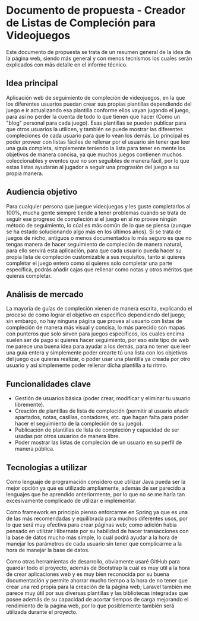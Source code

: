 # Documento de propuesta - Creador de Listas de Compleción para Videojuegos

Este documento de propuesta se trata de un resumen general de la idea de la página web, siendo más general y con menos tecnismos los cuales serán explicados con más detalle en el informe técnico.

## Idea principal

Aplicación web de seguimiento de compleción de videojuegos, en la que los diferentes usuarios puedan crear sus propias plantillas dependiendo del juego e ir actualizando esa plantilla conforme ellos vayan jugando el juego, para así no perder la cuenta de todo lo que tienen que hacer (Como un "blog" personal para cada juego). Esas plantillas se pueden publicar para que otros usuarios la utilicen, y también se puede mostrar las diferentes compleciones de cada usuario para que lo vean los demás. Lo principal es poder proveer con listas fáciles de rellenar por el usuario sin tener que leer una guía completa, simplemente teniendo la lista para tener en mente los objetivos de manera concisa, ya que muchos juegos contienen muchos coleccionables y eventos que no son seguibles de manera fácil, por lo que estas listas ayudaran al jugador a seguir una prograsión del juego a su propia manera.

## Audiencia objetivo

Para cualquier persona que juegue videojuegos y les guste completarlos al 100%, mucha gente siempre tiende a tener problemas cuando se trata de seguir ese progreso de compleción si el juego en sí no provee ningún método de seguimiento, lo cúal es más común de lo que se piensa (aunque se ha estado solucionando algo más en los últimos años). Si se trata de juegos de nicho, antiguos o menos documentados lo más seguro es que no tengas manera de hacer seguimiento de compleción de manera natural, para ello servirá esta aplicación, para que cada usuario pueda hacer su propia lista de compleción customizable a sus requisitos, tanto si quieres completar el juego entero como si quieres solo completar una parte específica, podrás añadir cajas que rellenar como notas y otros méritos que quieras completar.

## Análisis de mercado

La mayoría de guías de compleción vienen de manera escrita, explicando el proceso de como lograr el objetivo en específico dependiendo del juego; sin embargo, no hay ninguna página que provea al usuario con listas de compleción de manera más visual y concisa, lo más parecido son mapas con punteros que solo sirven para juegos específicos, los cuales encima suelen ser de pago si quieres hacer seguimiento, por eso este tipo de web me parece una buena idea para ayudar a los demás, para no tener que leer una guía entera y simplemente poder crearte tú una lista con los objetivos del juego que quieras realizar, o poder usar una plantilla ya creada por otro usuario y así simplemente poder rellenar dicha plantilla a tu ritmo. 

## Funcionalidades clave

- Gestión de usuarios básica (poder crear, modificar y eliminar tu usuario libremente).
- Creación de plantillas de lista de compleción (permitir al usuario añadir apartados, notas, casillas, contadores, etc. que hagan falta para poder hacer el seguimiento de la compleción de su juego).
- Publicación de plantillas de lista de compleción y capacidad de ser usadas por otros usuarios de manera libre.
- Poder mostrar las listas de compleción de un usuario en su perfil de manera pública.

## Tecnologias a utilizar
 
Como lenguaje de programación considero que utilizar Java pueda ser la mejor opción ya que es utilizado ampliamente, además de ser parecido a lenguajes que he aprendido anteriormente, por lo que no se me haría tan excesivamente complicado de utilizar e implementar.

Como framework en principio pienso enforcarme en Spring ya que es una de las más recomendadas y equilibrada para muchos diferentes usos, por lo que será muy efectiva para crear páginas web; como adición habia pensado en utilizar Hibernate por su habilidad de hacer transacciones con la base de datos mucho más simple, lo cuál podrá ayudar a la hora de manejar los parámetros de cada usuario sin tener que complicarme a la hora de manejar la base de datos.

Como otras herramientas de desarrollo, obviamente usaré GitHub para guardar todo el proyecto, además de Bootstrap la cuál es muy útil a la hora de crear aplicaciones web y es muy bien reconocida por su buena documentación y permite ahorrar mucho tiempo a la hora de no tener que crear una red propia para la creación de la página web; Laravel también me parece muy útil por sus diversas plantillas y las bibliotecas integradas que posee además de su capacidad de acortar tiempos de carga mejorando el rendimiento de la página web, por lo que posiblemente también será utilizada durante el proyecto.
